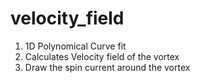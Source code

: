 # velocity_field
1) 1D Polynomical Curve fit
2) Calculates Velocity field of the vortex
3) Draw the spin current around the vortex
